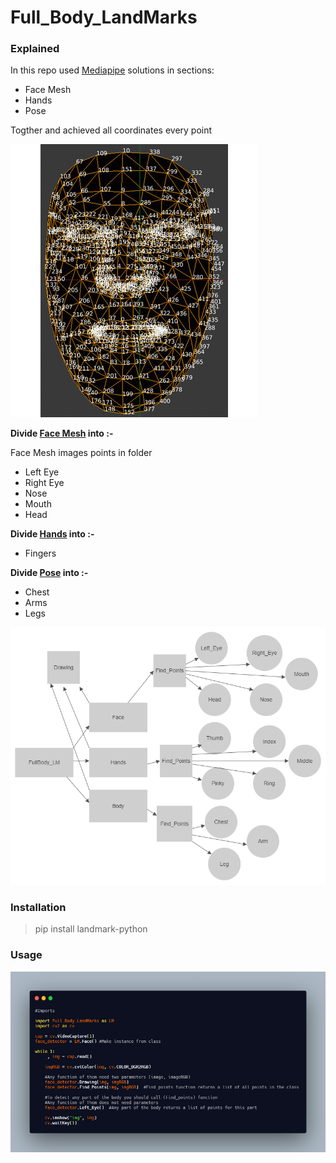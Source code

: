 # Full_Body_LandMarks

### Explained

In this repo used [Mediapipe](https://google.github.io/mediapipe/solutions/solutions.html) solutions in sections:

- Face Mesh
- Hands
- Pose

Togther and achieved all coordinates every point


![alt text](Landmarks.gif)


**Divide [Face Mesh](https://google.github.io/mediapipe/solutions/face_mesh.html) into :-**

Face Mesh images points in folder 

- Left Eye
- Right Eye
- Nose
- Mouth
- Head

**Divide [Hands](https://google.github.io/mediapipe/solutions/hands.html) into :-**

- Fingers

**Divide [Pose](https://google.github.io/mediapipe/solutions/pose.html) into :-**

- Chest
- Arms
- Legs

![alt text](Project.jpg)



### Installation

> pip install landmark-python

### Usage

![alt text](Usage.png)
